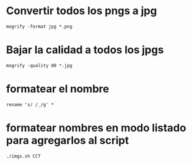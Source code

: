 # Convertir todos los pngs a jpg
```
mogrify -format jpg *.png
```

# Bajar la calidad a todos los jpgs
```
mogrify -quality 80 *.jpg
```

# formatear el nombre
```
rename 's/ /_/g' *
```

# formatear nombres en modo listado para agregarlos al script
```
./imgs.sh CCT
```
